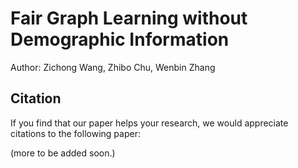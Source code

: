 # Fair Graph Learning without Demographic Information

Author: Zichong Wang, Zhibo Chu, Wenbin Zhang

## Citation

If you find that our paper helps your research, we would appreciate citations to the following paper:


(more to be added soon.)
